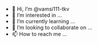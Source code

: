 - 👋 Hi, I’m @vamsi111-tkv
- 👀 I’m interested in ...
- 🌱 I’m currently learning ...
- 💞️ I’m looking to collaborate on ...
- 📫 How to reach me ...

<!---
vamsi111-tkv/vamsi111-tkv is a ✨ special ✨ repository because its `README.md` (this file) appears on your GitHub profile.
You can click the Preview link to take a look at your changes.
--->

